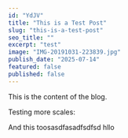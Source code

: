 ```yaml
---
id: "YdJV"
title: "This is a Test Post"
slug: "this-is-a-test-post"
seo_title: ""
excerpt: "test"
image: "IMG-20191031-223839.jpg"
publish_date: "2025-07-14"
featured: false
published: false
---
```


This is the content of the blog.

Testing more scales:

And this toosasdfasadfsdfsd hllo
